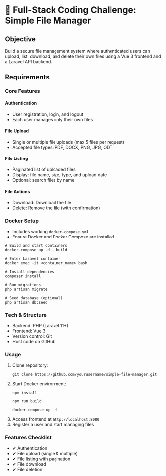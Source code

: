 <h1>📌 Full-Stack Coding Challenge: Simple File Manager</h1>

<h2>Objective</h2>
<p>Build a secure file management system where authenticated users can upload, list, download, and delete their own files using a Vue 3 frontend and a Laravel API backend.</p>

<h2>Requirements</h2>

<h3>Core Features</h3>

<h4>Authentication</h4>
<ul>
    <li>User registration, login, and logout</li>
    <li>Each user manages only their own files</li>
</ul>

<h4>File Upload</h4>
<ul>
    <li>Single or multiple file uploads (max 5 files per request)</li>
    <li>Accepted file types: PDF, DOCX, PNG, JPG, ODT</li>
</ul>

<h4>File Listing</h4>
<ul>
    <li>Paginated list of uploaded files</li>
    <li>Display: file name, size, type, and upload date</li>
    <li>Optional: search files by name</li>
</ul>

<h4>File Actions</h4>
<ul>
    <li>Download: Download the file</li>
    <li>Delete: Remove the file (with confirmation)</li>
</ul>

<h3>Docker Setup</h3>
<ul>
    <li>Includes working <code>docker-compose.yml</code></li>
    <li>Ensure Docker and Docker Compose are installed</li>
</ul>

<pre><code># Build and start containers
docker-compose up -d --build

# Enter Laravel container
docker exec -it &lt;container_name&gt; bash

# Install dependencies
composer install

# Run migrations
php artisan migrate

# Seed database (optional)
php artisan db:seed
</code></pre>

<h3>Tech & Structure</h3>
<ul>
    <li>Backend: PHP (Laravel 11+)</li>
    <li>Frontend: Vue 3</li>
    <li>Version control: Git</li>
    <li>Host code on GitHub</li>
</ul>


<h3>Usage</h3>
<ol>
    <li>Clone repository:
        <pre><code>git clone https://github.com/yourusername/simple-file-manager.git</code></pre>
    </li>
    <li>Start Docker environment:
        <pre><code>npm install</code></pre>
        <pre><code>npm run build</code></pre>
        <pre><code>docker-compose up -d</code></pre>
    </li>
    <li>Access frontend at <code>http://localhost:8080</code></li>
    <li>Register a user and start managing files</li>
</ol>

<h3>Features Checklist</h3>
<ul>
    <li>✔ Authentication</li>
    <li>✔ File upload (single & multiple)</li>
    <li>✔ File listing with pagination</li>
    <li>✔ File download</li>
    <li>✔ File deletion</li>
</ul>
